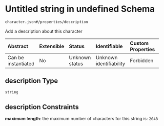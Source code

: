 # Untitled string in undefined Schema

```txt
character.json#/properties/description
```

Add a description about this character

| Abstract            | Extensible | Status         | Identifiable            | Custom Properties | Additional Properties | Access Restrictions | Defined In                                                       |
| :------------------ | :--------- | :------------- | :---------------------- | :---------------- | :-------------------- | :------------------ | :--------------------------------------------------------------- |
| Can be instantiated | No         | Unknown status | Unknown identifiability | Forbidden         | Allowed               | none                | [character.json\*](../out/character.json "open original schema") |

## description Type

`string`

## description Constraints

**maximum length**: the maximum number of characters for this string is: `2048`

